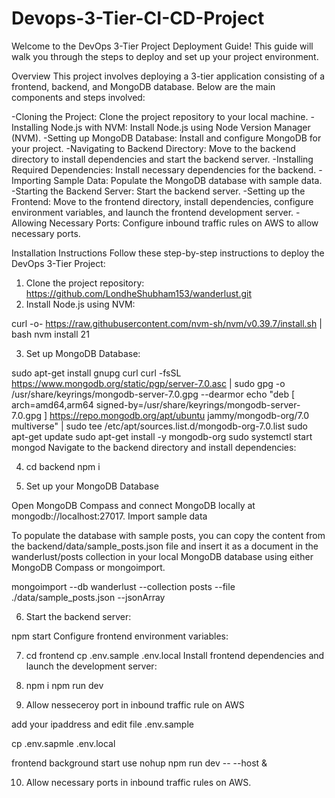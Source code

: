 # Devops-3-Tier-CI-CD-Project

Welcome to the DevOps 3-Tier Project Deployment Guide! This guide will walk you through the steps to deploy and set up your project environment.

Overview
This project involves deploying a 3-tier application consisting of a frontend, backend, and MongoDB database. Below are the main components and steps involved:

-Cloning the Project: Clone the project repository to your local machine.
-Installing Node.js with NVM: Install Node.js using Node Version Manager (NVM).
-Setting up MongoDB Database: Install and configure MongoDB for your project.
-Navigating to Backend Directory: Move to the backend directory to install dependencies and start the backend server.
-Installing Required Dependencies: Install necessary dependencies for the backend.
-Importing Sample Data: Populate the MongoDB database with sample data.
-Starting the Backend Server: Start the backend server.
-Setting up the Frontend: Move to the frontend directory, install dependencies, configure environment variables, and launch the frontend development server.
-Allowing Necessary Ports: Configure inbound traffic rules on AWS to allow necessary ports.

Installation Instructions
Follow these step-by-step instructions to deploy the DevOps 3-Tier Project:

1. Clone the project repository: https://github.com/LondheShubham153/wanderlust.git
2. Install Node.js using NVM:

curl -o- https://raw.githubusercontent.com/nvm-sh/nvm/v0.39.7/install.sh | bash
nvm install 21

3. Set up MongoDB Database:

sudo apt-get install gnupg curl
curl -fsSL https://www.mongodb.org/static/pgp/server-7.0.asc | sudo gpg -o /usr/share/keyrings/mongodb-server-7.0.gpg --dearmor
echo "deb [ arch=amd64,arm64 signed-by=/usr/share/keyrings/mongodb-server-7.0.gpg ] https://repo.mongodb.org/apt/ubuntu jammy/mongodb-org/7.0 multiverse" | sudo tee /etc/apt/sources.list.d/mongodb-org-7.0.list
sudo apt-get update
sudo apt-get install -y mongodb-org
sudo systemctl start mongod
Navigate to the backend directory and install dependencies:

4. cd backend
   npm i

5. Set up your MongoDB Database

Open MongoDB Compass and connect MongoDB locally at mongodb://localhost:27017.
Import sample data

To populate the database with sample posts, you can copy the content from the backend/data/sample_posts.json file and insert it as a document in the wanderlust/posts collection in your local MongoDB database using either MongoDB Compass or mongoimport.

mongoimport --db wanderlust --collection posts --file ./data/sample_posts.json --jsonArray

6. Start the backend server:

npm start
Configure frontend environment variables:

7. cd frontend
cp .env.sample .env.local
Install frontend dependencies and launch the development server:

8. npm i
npm run dev

9. Allow nesseceroy port in inbound traffic rule on AWS

add your ipaddress and edit file .env.sample

cp .env.sapmle .env.local

frontend background start use nohup npm run dev -- --host &

10. Allow necessary ports in inbound traffic rules on AWS.
